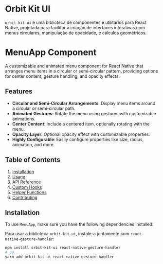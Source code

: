 # Orbit Kit UI

`orbit-kit-ui` é uma biblioteca de componentes e utilitários para React Native, projetada para facilitar a criação de interfaces interativas com menus circulares, manipulação de opacidade, e cálculos geométricos.

# MenuApp Component

A customizable and animated menu component for React Native that arranges menu items in a circular or semi-circular pattern, providing options for center content, gesture handling, and opacity effects.

## Features

- **Circular and Semi-Circular Arrangements**: Display menu items around a circular or semi-circular path.
- **Animated Gestures**: Rotate the menu using gestures with customizable animations.
- **Center Content**: Include a centered item, optionally rotating with the menu.
- **Opacity Layer**: Optional opacity effect with customizable properties.
- **Highly Configurable**: Easily configure properties like size, radius, animation, and more.

## Table of Contents

1. [Installation](#installation)
2. [Usage](#usage)
3. [API Reference](#api-reference)
4. [Custom Hooks](#custom-hooks)
5. [Helper Functions](#helper-functions)
6. [Contributing](#contributing)

## Installation

To use `MenuApp`, make sure you have the following dependencies installed:

Para usar a biblioteca `orbit-kit-ui`, instale-a juntamente com `react-native-gesture-handler`:

```bash
npm install orbit-kit-ui react-native-gesture-handler
# ou
yarn add orbit-kit-ui react-native-gesture-handler
